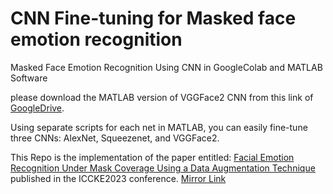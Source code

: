 # CNN Fine-tuning for Masked face emotion recognition 
Masked Face Emotion Recognition Using CNN in GoogleColab and MATLAB Software

please download the MATLAB version of VGGFace2 CNN from this link of [GoogleDrive](https://drive.google.com/drive/folders/1CCniQEl1uQB94Zg2vmSnzv-cIpFmsazL?usp=sharing).


Using separate scripts for each net in MATLAB, you can easily fine-tune three CNNs: AlexNet, Squeezenet, and VGGFace2.

This Repo is the implementation of the paper entitled: [Facial Emotion Recognition Under Mask Coverage Using a Data Augmentation Technique](https://ieeexplore.ieee.org/abstract/document/10326241) published in the ICCKE2023 conference. [Mirror Link](https://arxiv.org/pdf/2312.01335)
